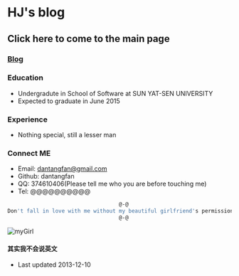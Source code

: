 HJ's blog
=========
## Click here to come to the main page
### [Blog](http://dantangfan.github.io/blog)

### Education
* Undergradute in School of Software at SUN YAT-SEN UNIVERSITY
* Expected to graduate in June 2015

### Experience
* Nothing special, still a lesser man

### Connect ME
* Email: dantangfan@gmail.com
* Github: dantangfan
* QQ: 374610406(Please tell me who you are before touching me)
* Tel: @@@@@@@@@@

```bash
                                   @-@
Don't fall in love with me without my beautiful girlfriend's permission.
                                   @-@
```
![myGirl](https://dantangfan/dantangfan.github.com/images/homepage/myGirl.JPG)

#### 其实我不会说英文
* Last updated 2013-12-10
